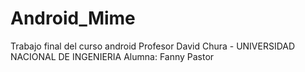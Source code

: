 # Android_Mime
Trabajo final del curso android Profesor David Chura - UNIVERSIDAD NACIONAL DE INGENIERIA 
Alumna: Fanny Pastor

